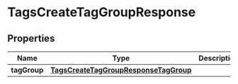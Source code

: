 

# TagsCreateTagGroupResponse


## Properties

| Name | Type | Description | Notes |
|------------ | ------------- | ------------- | -------------|
|**tagGroup** | [**TagsCreateTagGroupResponseTagGroup**](TagsCreateTagGroupResponseTagGroup.md) |  |  |



